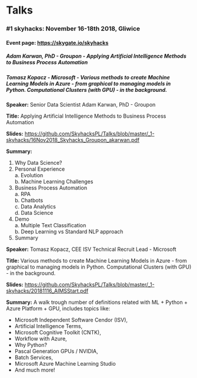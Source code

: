 # Talks

### #1 skyhacks: November 16-18th 2018, Gliwice
#### Event page: https://skygate.io/skyhacks
##### Adam Karwan, PhD - Groupon - Applying Artificial Intelligence Methods to Business Process Automation
##### Tomasz Kopacz - Microsoft - Various methods to create Machine Learning Models in Azure - from graphical to managing models in Python. Computational Clusters (with GPU) - in the background.


**Speaker:** Senior Data Scientist Adam Karwan, PhD - Groupon

**Title:** Applying Artificial Intelligence Methods to Business Process Automation

**Slides:** https://github.com/SkyhacksPL/Talks/blob/master/_1-skyhacks/16Nov2018_Skyhacks_Groupon_akarwan.pdf

**Summary:**
1. Why Data Science? 
2. Personal Experience  
  a. Evolution  
  b. Machine Learning Challenges  
3. Business Process Automation  
  a. RPA  
  b. Chatbots  
  c. Data Analytics  
  d. Data Science  
4. Demo  
  a. Multiple Text Classification  
  b. Deep Learning vs Standard NLP approach  
5. Summary  


**Speaker:** Tomasz Kopacz, CEE ISV Technical Recruit Lead - Microsoft

**Title:** Various methods to create Machine Learning Models in Azure - from graphical to managing models in Python. Computational Clusters (with GPU) - in the background.

**Slides:** https://github.com/SkyhacksPL/Talks/blob/master/_1-skyhacks/20181116_AIMSStart.pdf

**Summary:** 
A walk trough number of definitions related with ML + Python + Azure Platform + GPU, includes topics like:
- Microsoft Independent Software Cendor (ISV), 
- Artificial Intelligence Terms, 
- Microsoft Cognitive Toolkit (CNTK), 
- Workflow with Azure, 
- Why Python?
- Pascal Generation GPUs / NVIDIA, 
- Batch Services, 
- Microsoft Azure Machine Learning Studio
- And much more!
